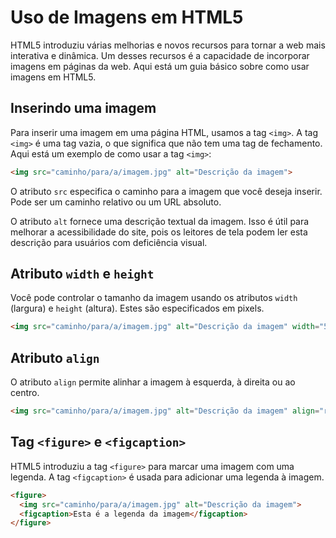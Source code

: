 # Uso de Imagens em HTML5

HTML5 introduziu várias melhorias e novos recursos para tornar a web mais interativa e dinâmica. Um desses recursos é a capacidade de incorporar imagens em páginas da web. Aqui está um guia básico sobre como usar imagens em HTML5.

## Inserindo uma imagem

Para inserir uma imagem em uma página HTML, usamos a tag `<img>`. A tag `<img>` é uma tag vazia, o que significa que não tem uma tag de fechamento. Aqui está um exemplo de como usar a tag `<img>`:

```html
<img src="caminho/para/a/imagem.jpg" alt="Descrição da imagem">
```

O atributo `src` especifica o caminho para a imagem que você deseja inserir. Pode ser um caminho relativo ou um URL absoluto.

O atributo `alt` fornece uma descrição textual da imagem. Isso é útil para melhorar a acessibilidade do site, pois os leitores de tela podem ler esta descrição para usuários com deficiência visual.

## Atributo `width` e `height`

Você pode controlar o tamanho da imagem usando os atributos `width` (largura) e `height` (altura). Estes são especificados em pixels.

```html
<img src="caminho/para/a/imagem.jpg" alt="Descrição da imagem" width="500" height="600">
```

## Atributo `align`

O atributo `align` permite alinhar a imagem à esquerda, à direita ou ao centro.

```html
<img src="caminho/para/a/imagem.jpg" alt="Descrição da imagem" align="right">
```

## Tag `<figure>` e `<figcaption>`

HTML5 introduziu a tag `<figure>` para marcar uma imagem com uma legenda. A tag `<figcaption>` é usada para adicionar uma legenda à imagem.

```html
<figure>
  <img src="caminho/para/a/imagem.jpg" alt="Descrição da imagem">
  <figcaption>Esta é a legenda da imagem</figcaption>
</figure>
```
